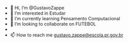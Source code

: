 - 👋 Hi, I’m @GustavoZappe
- 👀 I’m interested in Estudar
- 🌱 I’m currently learning Pensamento Computacional
- 💞️ I’m looking to collaborate on FUTEBOL
- 
- 📫 How to reach me gustavo.zappe@escola.pr.gov.br

<!---
GustavoZappe/GustavoZappe is a ✨ special ✨ repository because its `README.md` (this file) appears on your GitHub profile.
You can click the Preview link to take a look at your changes.
--->
